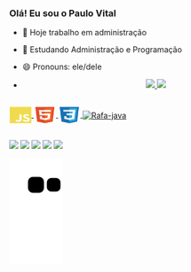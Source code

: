 ### Olá! Eu sou o Paulo Vital

- 🔭 Hoje trabalho em administração
- 🌱 Estudando Administração e Programação
- 😄 Pronouns: ele/dele
  
- <div align="center">
  <a href="https://github.com/PauloGio7">
  <img height="180em" src="https://github-readme-stats.vercel.app/api?username=paulogio7&show_icons=true&theme=algolia&include_all_commits=true&count_private=true"/>
  <img height="180em" src="https://github-readme-stats.vercel.app/api/top-langs/?username=paulogio7&layout=compact&langs_count=7&theme=algolia"/>
</div>
  <div style="display: inline_block"><br>
  <img align="center" alt="Rafa-Js" height="30" width="40" src="https://raw.githubusercontent.com/devicons/devicon/master/icons/javascript/javascript-plain.svg">
  <img align="center" alt="Rafa-HTML" height="30" width="40" src="https://raw.githubusercontent.com/devicons/devicon/master/icons/html5/html5-original.svg">
  <img align="center" alt="Rafa-CSS" height="30" width="40" src="https://raw.githubusercontent.com/devicons/devicon/master/icons/css3/css3-original.svg">
  <img align="center" alt="Rafa-java" height="45" width="45" src="https://cdn.jsdelivr.net/gh/devicons/devicon/icons/java/java-original-wordmark.svg">
</div>

##

<div>
  <a href="https://instagram.com/paulogiovani927/" target="_blank"><img src="https://img.shields.io/badge/-Instagram-%23E4405F?style=for-the-badge&logo=instagram&logoColor=white" target="_blank"></a>
  <a href="https://" target="_blank"><img src="https://img.shields.io/badge/Discord-7289DA?style=for-the-badge&logo=discord&logoColor=white" target="_blank"></a>
  <a href="https://www.facebook.com/paulo.giovani.927/" target="_blank"><img src="https://img.shields.io/badge/Facebook-1877F2?style=for-the-badge&logo=facebook&logoColor=white" target="_blank"></a> 
  <a href = "mailto:paulovital@souunisuam.com.br"><img src="https://img.shields.io/badge/-Gmail-%23333?style=for-the-badge&logo=gmail&logoColor=white" target="_blank"></a>
  <a href="https://www.linkedin.com/in/paulo-geovani-borges-vital-87ab5025b/" target="_blank"><img src="https://img.shields.io/badge/-LinkedIn-%230077B5?style=for-the-badge&logo=linkedin&logoColor=white" target="_blank"></a>

  </div>

  ![Snake animation](https://github.com/paulogio7/paulogio7/blob/output/github-contribution-grid-snake.svg)
  

  
